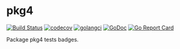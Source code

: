 # pkg4

[![Build Status](https://travis-ci.org/./testdata/pkg4_badges.svg?branch=master)](https://travis-ci.org/./testdata/pkg4_badges)
[![codecov](https://codecov.io/gh/./testdata/pkg4_badges/branch/master/graph/badge.svg)](https://codecov.io/gh/./testdata/pkg4_badges)
[![golangci](https://golangci.com/badges/./testdata/pkg4_badges.svg)](https://golangci.com/r/./testdata/pkg4_badges)
[![GoDoc](https://img.shields.io/badge/pkg.go.dev-doc-blue)](http://pkg.go.dev/./testdata/pkg4_badges)
[![Go Report Card](https://goreportcard.com/badge/./testdata/pkg4_badges)](https://goreportcard.com/report/./testdata/pkg4_badges)

Package pkg4 tests badges.
